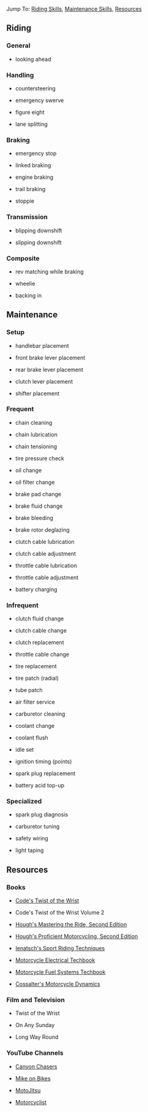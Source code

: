 Jump To: [Riding Skills](#riding), [Maintenance Skills](#maintenance), [Resources](#resources)

<h2 id="riding">Riding</h2>

### General

- looking ahead

### Handling

- countersteering

- emergency swerve

- figure eight

- lane splitting

### Braking

- emergency stop

- linked braking

- engine braking

- trail braking

- stoppie

### Transmission

- blipping downshift

- slipping downshift

### Composite

- rev matching while braking

- wheelie

- backing in

<h2 id="maintenance">Maintenance</h2>

### Setup

- handlebar placement

- front brake lever placement

- rear brake lever placement

- clutch lever placement

- shifter placement

### Frequent

- chain cleaning

- chain lubrication

- chain tensioning

- tire pressure check

- oil change

- oil filter change

- brake pad change

- brake fluid change

- brake bleeding

- brake rotor deglazing

- clutch cable lubrication

- clutch cable adjustment

- throttle cable lubrication

- throttle cable adjustment

- battery charging

### Infrequent

- clutch fluid change

- clutch cable change

- clutch replacement

- throttle cable change

- tire replacement

- tire patch (radial)

- tube patch

- air filter service

- carburetor cleaning

- coolant change

- coolant flush

- idle set

- ignition timing (points)

- spark plug replacement

- battery acid top-up

### Specialized

- spark plug diagnosis

- carburetor tuning

- safety wiring

- light taping

<h2 id="resources">Resources</h2>

### Books

- [Code's Twist of the Wrist](https://lccn.loc.gov/82073771)

- Code's Twist of the Wrist Volume 2

- [Hough's Mastering the Ride, Second Edition](https://lccn.loc.gov/2012000847)

- [Hough's Proficient Motorcycling, Second Edition](https://lccn.loc.gov/2007035379)

- [Ienatsch's Sport Riding Techniques](https://lccn.loc.gov/2003100263)

- [Motorcycle Electrical Techbook](https://lccn.loc.gov/98071630)

- [Motorcycle Fuel Systems Techbook](https://lccn.loc.gov/98075324)

- [Cossalter's Motorcycle Dynamics](https://lccn.loc.gov/2002106290)

### Film and Television

- Twist of the Wrist

- On Any Sunday

- Long Way Round

### YouTube Channels

- [Canyon Chasers](https://www.youtube.com/user/canyonchaser)

- [Mike on Bikes](https://www.youtube.com/channel/UC3s6-k8S8pX2JzeRzYS24UQ)

- [MotoJitsu](https://www.youtube.com/channel/UC0FFFneMi9GwRHUsuBjM0jA)

- [Motorcyclist](https://www.youtube.com/user/MotorcyclistMag)
